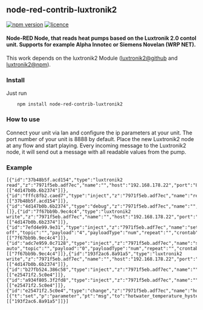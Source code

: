 ## node-red-contrib-luxtronik2
[![npm version](https://badge.fury.io/js/node-red-contrib-luxtronik2.svg)](https://badge.fury.io/js/node-red-contrib-luxtronik2)
[![licence](https://img.shields.io/npm/l/node-red-contrib-luxtronik2.svg)](https://www.npmjs.com/package/node-red-contrib-luxtronik2)

#### Node-RED Node, that reads heat pumps based on the Luxtronik 2.0 contol unit. Supports for example Alpha Innotec or Siemens Novelan (WRP NET).

This work depends on the luxtronik2 Module ([luxtronik2@github](https://github.com/coolchip/luxtronik2) and [luxtronik2@npm](https://www.npmjs.com/package/luxtronik2)).

### Install
Just run
```
    npm install node-red-contrib-luxtronik2
```

### How to use
Connect your unit via lan and configure the ip parameters at your unit. The port number of your unit is 8888 by default. Place the new Luxtronik2 node at any flow and start playing.
Every incoming message to the Luxtronik2 node, it will send out a message with all readable values from the pump.

### Example
```text
[{"id":"37b48b5f.acd154","type":"luxtronik2 read","z":"7971f5eb.adf7ec","name":"","host":"192.168.178.22","port":"8888","x":380,"y":1020,"wires":[["4d147b0b.6b2374"]]},{"id":"fffc8fb2.caed7","type":"inject","z":"7971f5eb.adf7ec","name":"read","topic":"","payload":"","payloadType":"date","repeat":"","crontab":"","once":false,"x":190,"y":1020,"wires":[["37b48b5f.acd154"]]},{"id":"4d147b0b.6b2374","type":"debug","z":"7971f5eb.adf7ec","name":"","active":true,"console":"false","complete":"false","x":870,"y":1020,"wires":[]},{"id":"7f67bb9b.9ec4c4","type":"luxtronik2 write","z":"7971f5eb.adf7ec","name":"","host":"192.168.178.22","port":"8888","parameter":"heating_operation_mode","x":380,"y":1080,"wires":[["4d147b0b.6b2374"]]},{"id":"7efd4e99.9e31","type":"inject","z":"7971f5eb.adf7ec","name":"set off","topic":"","payload":"4","payloadType":"num","repeat":"","crontab":"","once":false,"x":190,"y":1080,"wires":[["7f67bb9b.9ec4c4"]]},{"id":"adc7e959.0c7128","type":"inject","z":"7971f5eb.adf7ec","name":"set auto","topic":"","payload":"0","payloadType":"num","repeat":"","crontab":"","once":false,"x":190,"y":1120,"wires":[["7f67bb9b.9ec4c4"]]},{"id":"193f2ac6.8a91a5","type":"luxtronik2 write","z":"7971f5eb.adf7ec","name":"","host":"192.168.178.22","port":"8888","parameter":"","x":680,"y":1180,"wires":[["4d147b0b.6b2374"]]},{"id":"b27fb524.386c58","type":"inject","z":"7971f5eb.adf7ec","name":"","topic":"","payload":"2","payloadType":"num","repeat":"","crontab":"","once":false,"onceDelay":"","x":190,"y":1180,"wires":[["e25471f2.5c0e4"]]},{"id":"a934f805.3f2fd8","type":"inject","z":"7971f5eb.adf7ec","name":"","topic":"","payload":"3","payloadType":"num","repeat":"","crontab":"","once":false,"onceDelay":"","x":190,"y":1220,"wires":[["e25471f2.5c0e4"]]},{"id":"e25471f2.5c0e4","type":"change","z":"7971f5eb.adf7ec","name":"hotwater_temperature_hysteresis","rules":[{"t":"set","p":"parameter","pt":"msg","to":"hotwater_temperature_hysteresis","tot":"str"}],"action":"","property":"","from":"","to":"","reg":false,"x":440,"y":1180,"wires":[["193f2ac6.8a91a5"]]}]
```
